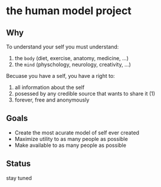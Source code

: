 # the human model project

## Why

To understand your self you must understand:

1. the `body` (diet, exercise, anatomy, medicine, ...)
2. the `mind` (physchology, neurology, creativity, ...)

Becuase you have a self, you have a right to:

1. all information about the self
2. posessed by any credible source that wants to share it (1)
3. forever, free and anonymously

## Goals

- Create the most acurate model of self ever created
- Maximize utility to as many people as possible
- Make available to as many people as possible

## Status

stay tuned
